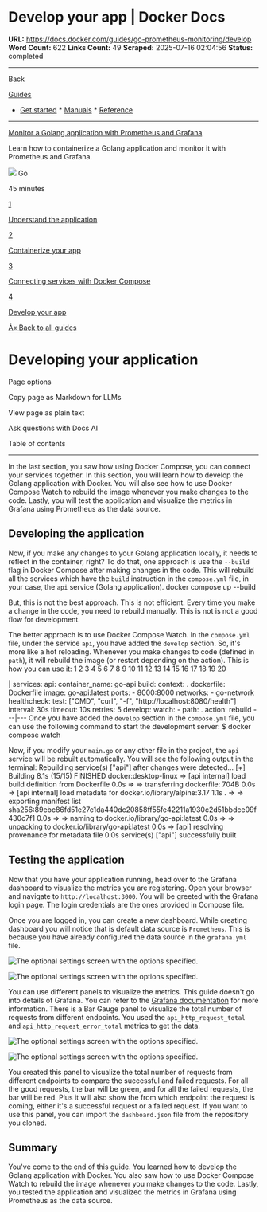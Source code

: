 # Develop your app | Docker Docs

**URL:** https://docs.docker.com/guides/go-prometheus-monitoring/develop
**Word Count:** 622
**Links Count:** 49
**Scraped:** 2025-07-16 02:04:56
**Status:** completed

---

Back

[Guides](https://docs.docker.com/guides/)

  * [Get started](https://docs.docker.com/get-started/)   * [Manuals](https://docs.docker.com/manuals/)   * [Reference](https://docs.docker.com/reference/)

* * *

[Monitor a Golang application with Prometheus and Grafana](https://docs.docker.com/guides/go-prometheus-monitoring/)

Learn how to containerize a Golang application and monitor it with Prometheus and Grafana.

![](https://cdn.jsdelivr.net/gh/devicons/devicon@latest/icons/go/go-original.svg) Go

45 minutes

[1](https://docs.docker.com/guides/go-prometheus-monitoring/application/)

[Understand the application](https://docs.docker.com/guides/go-prometheus-monitoring/application/)

[2](https://docs.docker.com/guides/go-prometheus-monitoring/containerize/)

[Containerize your app](https://docs.docker.com/guides/go-prometheus-monitoring/containerize/)

[3](https://docs.docker.com/guides/go-prometheus-monitoring/compose/)

[Connecting services with Docker Compose](https://docs.docker.com/guides/go-prometheus-monitoring/compose/)

[4](https://docs.docker.com/guides/go-prometheus-monitoring/develop/)

[Develop your app](https://docs.docker.com/guides/go-prometheus-monitoring/develop/)

[Â« Back to all guides](https://docs.docker.com/guides/)

# Developing your application

Page options

Copy page as Markdown for LLMs

View page as plain text

Ask questions with Docs AI

Table of contents

* * *

In the last section, you saw how using Docker Compose, you can connect your services together. In this section, you will learn how to develop the Golang application with Docker. You will also see how to use Docker Compose Watch to rebuild the image whenever you make changes to the code. Lastly, you will test the application and visualize the metrics in Grafana using Prometheus as the data source.

## Developing the application

Now, if you make any changes to your Golang application locally, it needs to reflect in the container, right? To do that, one approach is use the `--build` flag in Docker Compose after making changes in the code. This will rebuild all the services which have the `build` instruction in the `compose.yml` file, in your case, the `api` service \(Golang application\).               docker compose up --build     

But, this is not the best approach. This is not efficient. Every time you make a change in the code, you need to rebuild manually. This is not is not a good flow for development.

The better approach is to use Docker Compose Watch. In the `compose.yml` file, under the service `api`, you have added the `develop` section. So, it's more like a hot reloading. Whenever you make changes to code \(defined in `path`\), it will rebuild the image \(or restart depending on the action\). This is how you can use it:                1      2      3      4      5      6      7      8      9     10     11     12     13     14     15     16     17     18     19     20     

|                services:       api:         container_name: go-api         build:           context: .           dockerfile: Dockerfile         image: go-api:latest         ports:           - 8000:8000         networks:           - go-network         healthcheck:           test: ["CMD", "curl", "-f", "http://localhost:8080/health"]           interval: 30s           timeout: 10s           retries: 5         develop:           watch:             - path: .               action: rebuild      ---|---      Once you have added the `develop` section in the `compose.yml` file, you can use the following command to start the development server:               $ docker compose watch     

Now, if you modify your `main.go` or any other file in the project, the `api` service will be rebuilt automatically. You will see the following output in the terminal:               Rebuilding service(s) ["api"] after changes were detected...     [+] Building 8.1s (15/15) FINISHED                                                                                                        docker:desktop-linux      => [api internal] load build definition from Dockerfile                                                                                                  0.0s      => => transferring dockerfile: 704B                                                                                                                      0.0s      => [api internal] load metadata for docker.io/library/alpine:3.17                                                                                        1.1s       .                                   => => exporting manifest list sha256:89ebc86fd51e27c1da440dc20858ff55fe42211a1930c2d51bbdce09f430c7f1                                                    0.0s      => => naming to docker.io/library/go-api:latest                                                                                                          0.0s      => => unpacking to docker.io/library/go-api:latest                                                                                                       0.0s      => [api] resolving provenance for metadata file                                                                                                          0.0s     service(s) ["api"] successfully built

## Testing the application

Now that you have your application running, head over to the Grafana dashboard to visualize the metrics you are registering. Open your browser and navigate to `http://localhost:3000`. You will be greeted with the Grafana login page. The login credentials are the ones provided in Compose file.

Once you are logged in, you can create a new dashboard. While creating dashboard you will notice that is default data source is `Prometheus`. This is because you have already configured the data source in the `grafana.yml` file.

![The optional settings screen with the options specified.](https://docs.docker.com/guides/images/grafana-dash.png)

![The optional settings screen with the options specified.](https://docs.docker.com/guides/images/grafana-dash.png)

You can use different panels to visualize the metrics. This guide doesn't go into details of Grafana. You can refer to the [Grafana documentation](https://grafana.com/docs/grafana/latest/) for more information. There is a Bar Gauge panel to visualize the total number of requests from different endpoints. You used the `api_http_request_total` and `api_http_request_error_total` metrics to get the data.

![The optional settings screen with the options specified.](https://docs.docker.com/guides/images/grafana-panel.png)

![The optional settings screen with the options specified.](https://docs.docker.com/guides/images/grafana-panel.png)

You created this panel to visualize the total number of requests from different endpoints to compare the successful and failed requests. For all the good requests, the bar will be green, and for all the failed requests, the bar will be red. Plus it will also show the from which endpoint the request is coming, either it's a successful request or a failed request. If you want to use this panel, you can import the `dashboard.json` file from the repository you cloned.

## Summary

You've come to the end of this guide. You learned how to develop the Golang application with Docker. You also saw how to use Docker Compose Watch to rebuild the image whenever you make changes to the code. Lastly, you tested the application and visualized the metrics in Grafana using Prometheus as the data source.